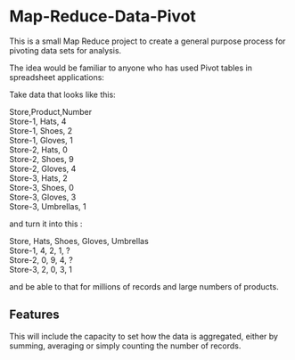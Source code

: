 Map-Reduce-Data-Pivot
=====================

This is a small Map Reduce project to create a general purpose process for pivoting data sets for analysis.

The idea would be familiar to anyone who has used Pivot tables in spreadsheet applications:

Take data that looks like this:

Store,Product,Number  
Store-1, Hats, 4  
Store-1, Shoes, 2  
Store-1, Gloves, 1  
Store-2, Hats, 0  
Store-2, Shoes, 9  
Store-2, Gloves, 4  
Store-3, Hats, 2  
Store-3, Shoes, 0  
Store-3, Gloves, 3  
Store-3, Umbrellas, 1  

and turn it into this :

Store,  Hats, Shoes, Gloves, Umbrellas  
Store-1, 4,    2,     1,      ?  
Store-2, 0,    9,     4,      ?  
Store-3, 2,    0,     3,      1  

and be able to that for millions of records and large numbers of products.


Features
--------

This will include the capacity to set how the data is aggregated, either by summing, averaging or simply counting the number of records.
